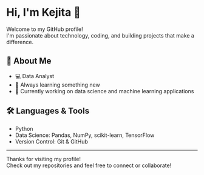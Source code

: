 # Hi, I'm Kejita 👋

Welcome to my GitHub profile!  
I'm passionate about technology, coding, and building projects that make a difference.

## 🚀 About Me
- 💻 Data Analyst
- 🌱 Always learning something new
- 🔭 Currently working on data science and machine learning applications

## 🛠️ Languages & Tools
- Python
- Data Science: Pandas, NumPy, scikit-learn, TensorFlow
- Version Control: Git & GitHub


---

Thanks for visiting my profile!  
Check out my repositories and feel free to connect or collaborate!
